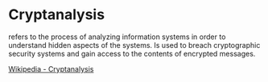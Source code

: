 # Cryptanalysis

refers to the process of analyzing information systems in order to understand hidden aspects of the systems.
Is used to breach cryptographic security systems and gain access to the contents of encrypted messages.

[Wikipedia - Cryptanalysis](https://en.wikipedia.org/wiki/Cryptanalysis)  
